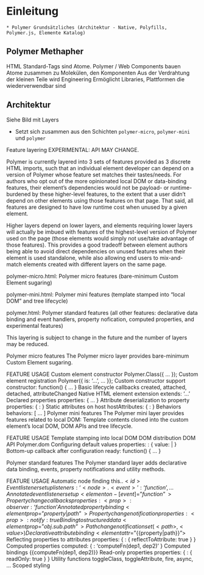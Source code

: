 # Einleitung

    * Polymer Grundsätzliches (Architektur - Native, Polyfills, Polymer.js, Elemente Katalog)

## Polymer Methapher

HTML Standard-Tags sind Atome. Polymer / Web Components bauen Atome zusammen zu Molekülen, den Komponenten
Aus der Verdrahtung der kleinen Teile wird Engineering
Ermöglicht Libraries, Plattformen die wiederverwendbar sind


## Architektur

Siehe Bild mit Layers

- Setzt sich zusammen aus den Schichten `polymer-micro`, `polymer-mini` und `polymer`




Feature layering
EXPERIMENTAL: API MAY CHANGE.

Polymer is currently layered into 3 sets of features provided as 3 discrete HTML imports, such that an individual element developer can depend on a version of Polymer whose feature set matches their tastes/needs. For authors who opt out of the more opinionated local DOM or data-binding features, their element’s dependencies would not be payload- or runtime-burdened by these higher-level features, to the extent that a user didn’t depend on other elements using those features on that page. That said, all features are designed to have low runtime cost when unused by a given element.

Higher layers depend on lower layers, and elements requiring lower layers will actually be imbued with features of the highest-level version of Polymer used on the page (those elements would simply not use/take advantage of those features). This provides a good tradeoff between element authors being able to avoid direct dependencies on unused features when their element is used standalone, while also allowing end users to mix-and-match elements created with different layers on the same page.

polymer-micro.html: Polymer micro features (bare-minimum Custom Element sugaring)

polymer-mini.html: Polymer mini features (template stamped into “local DOM” and tree lifecycle)

polymer.html: Polymer standard features (all other features: declarative data binding and event handlers, property nofication, computed properties, and experimental features)

This layering is subject to change in the future and the number of layers may be reduced.

Polymer micro features
The Polymer micro layer provides bare-minimum Custom Element sugaring.

FEATURE USAGE
Custom element constructor  Polymer.Class({ … });
Custom element registration Polymer({ is: ‘…’, … }};
Custom constructor support  constructor: function() { … }
Basic lifecycle callbacks   created, attached, detached, attributeChanged
Native HTML element extension   extends: ‘…’
Declared properties properties: { … }
Attribute deserialization to property   properties: { <property>: <Type> }
Static attributes on host   hostAttributes: { <attribute>: <value> }
Behaviors   behaviors: [ … ]
Polymer mini features
The Polymer mini layer provides features related to local DOM: Template contents cloned into the custom element’s local DOM, DOM APIs and tree lifecycle.

FEATURE USAGE
Template stamping into local DOM    <dom-module><template>…</template></dom-module>
DOM distribution    <content>
DOM API Polymer.dom
Configuring default values  properties: <prop>: { value: <primitive>|<function> }
Bottom-up callback after configuration  ready: function() { … }

Polymer standard features
The Polymer standard layer adds declarative data binding, events, property notifications and utility methods.

FEATURE USAGE
Automatic node finding  this.$.<id>
Event listener setup    listeners: { ‘<node>.<event>’: ‘function’, … }
Annotated event listener setup  <element on-[event]=”function”>
Property change callbacks   properties: <prop>: { observer: ‘function’ }
Annotated property binding  <element prop=”{{property|path}}”>
Property change notification    properties: { <prop>: { notify: true } }
Binding to structured data  <element prop=”{{obj.sub.path}}”>
Path change notification    set(<path>, <value>)
Declarative attribute binding   <element attr$=”{{property|path}}”>
Reflecting properties to attributes properties: { <prop>: { reflectToAttribute: true } }
Computed properties computed: { <property>: ‘computeFn(dep1, dep2)’ }
Computed bindings   <span>{{computeFn(dep1, dep2)}}</span>
Read-only properties    properties: { <prop>: { readOnly: true } }
Utility functions   toggleClass, toggleAttribute, fire, async, …
Scoped styling  <style> in <dom-module>, Shadow-DOM styling rules (:host, …)
General polymer settings    <script> Polymer = { … }; </script>


### Elemente Katalog

- Iron Elements
- Paper Elements
- Google Web Components
- Gold Elements
- Neon Elements
- Platinum Elements
- Molecules
- Carbon: solving Application Level structural problems (routing, layout, lazy loading). framework oriented elements


## Quellen

- https://component.kitchen/blog/posts/an-evaluation-of-polymer-micro-as-a-minimal-web-component-framework
- https://www.polymer-project.org/1.0/docs/devguide/experimental.html
